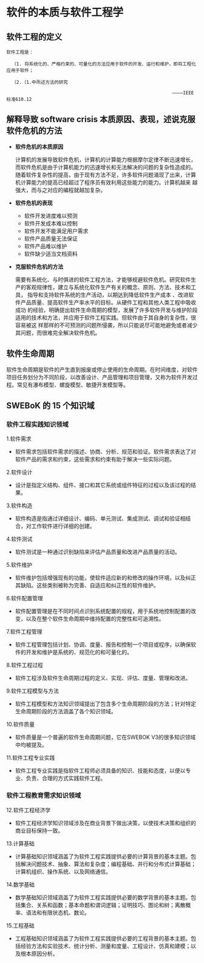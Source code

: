 
# 软件的本质与软件工程学


## 软件工程的定义

    软件工程是：

      （1. 将系统化的、严格约束的、可量化的方法应用于软件的开发、运行和维护，即将工程化应用于软件；
  
      （2.（1.中所述方法的研究
  
                                                                 ————IEEE标准610.12
                                                                


## 解释导致 software crisis 本质原因、表现，述说克服软件危机的方法

   * **软件危机的本质原因**
   
        计算机的发展导致软件危机，计算机的计算能力根据摩尔定律不断迅速增长，而软件危机是由于计算机能力的迅速增长和无法解决的问题的复杂性造成的。
        随着软件复杂性的提高，由于现有方法不足，许多软件问题涌现了出来，计算机计算能力的提高已经超过了程序员有效利用这些能力的能力。计算机越来
        越强大，而与之对应的编程就越加复杂。
        
        
   * **软件危机的表现**
   
        + 软件开发进度难以预测
        + 软件开发成本难以控制
        + 软件开发不能满足用户需求
        + 软件产品质量无法保证
        + 软件产品难以维护
        + 软件缺少适当文档资料
        
        
   * **克服软件危机的方法**
   
        需要有系统化、与时俱进的软件工程方法，才能够规避软件危机。研究软件生产的客观规律性，建立与系统化软件生产有关的概念、原则、方法、技术和工具，         指导和支持软件系统的生产活动，以期达到降低软件生产成本 、改进软件产品质量、提高软件生产率水平的目标。从硬件工程和其他人类工程中吸收成功             的经验，明确提出软件生命周期的模型，发展了许多软件开发与维护阶段适用的技术和方法，并应用于软件工程实践。但软件由于其自身的复杂性，很容易被这         样那样的不可预测的问题所侵袭，所以只能说尽可能地避免或者减少其问题，而很难完全解决软件危机。
        
        
## 软件生命周期
 
   软件生命周期是软件的产生直到报废或停止使用的生命周期。在时间维度，对软件项目任务划分为不同阶段，以改善设计、产品管理和项目管理，又称为软件开发过      程。常见有瀑布模型、螺旋模型、敏捷开发模型等。
   
## SWEBoK 的 15 个知识域

### 软件工程实践知识领域

   1.软件需求
    
   + 软件需求包括软件需求的描述、协商、分析、规范和验证。软件需求表达了对软件产品的需求和约束，这些需求和约束有助于解决一些实际问题。
        
        
   2.软件设计
   
   + 设计是指定义结构、组件、接口和其它系统或组件特征的过程以及该过程的结果。
             
   3.软件构造
   
   + 软件构造是指通过详细设计、编码、单元测试、集成测试、调试和验证相结合，对工作软件进行详细的创建。
        
   4.软件测试
         
   + 软件测试是一种通过识别缺陷来评估产品质量和改进产品质量的活动。
        
   5.软件维护
   
   + 软件维护包括增强现有的功能，使软件适应新的和修改的操作环境，以及纠正其缺陷。这些类别被称为完善、自适应和纠正性的软件维护。
   
   6.软件配置管理
   
   + 软件配置管理是在不同时间点识别系统配置的规程，用于系统地控制配置的改变，以及在整个软件生命周期中维持配置的完整性和可追溯性。
   
   7.软件工程管理
   
   + 软件工程管理包括计划、协调、度量、报告和控制一个项目或程序，以确保软件的开发和维护是系统的、规范化的和可量化的。
   
   8.软件工程过程
   
   + 软件工程涉及软件生命周期过程的定义、实现、评估、度量、管理和改进。
   
   9.软件工程模型与方法
   
   + 软件工程模型和方法知识领域提出了包含多个生命周期阶段的方法；针对特定生命周期阶段的方法涵盖了各个知识领域。
   
   10.软件质量
   
   + 软件质量是一个普遍的软件生命周期问题，它在SWEBOK V3的很多知识领域中均被提及。
   
   11.软件工程专业实践
   
   + 软件工程专业实践是指软件工程师必须具备的知识、技能和态度，以便以专业、负责、合理的方式实践软件工程。
   
### 软件工程教育需求知识领域   
   
   12.软件工程经济学
   
   + 软件工程经济学知识领域涉及在商业背景下做出决策，以使技术决策和组织的商业目标保持一致。
   
   13.计算基础
   
   + 计算基础知识领域涵盖了为软件工程实践提供必要的计算背景的基本主题。包括解决问题技术、抽象、算法和复杂度；编程基础、并行和分布式计算基础；计算机组织、操作系统、以及网络通信。
   
   14.数学基础
   
   + 数学基础知识领域涵盖了为软件工程实践提供必要的数学背景的基本主题。包括集合、关系和函数；基本命题和谓词逻辑；证明技巧、图论和树；离散概率、语法和有限状态机、数论。
   
   15.工程基础
   
   + 工程基础知识领域涵盖了为软件工程实践提供必要的工程背景的基本主题。包括经验方法和实验技术、统计分析、测量和度量、工程设计、仿真和建模；以及根本原因分析。
        
        
   
            
            

    
